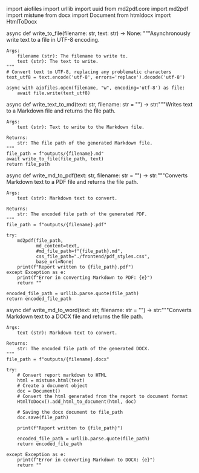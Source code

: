 import aiofiles import urllib import uuid from md2pdf.core import md2pdf
import mistune from docx import Document from htmldocx import HtmlToDocx

async def write_to_file(filename: str, text: str) -\> None:
"""Asynchronously write text to a file in UTF-8 encoding.

    Args:
        filename (str): The filename to write to.
        text (str): The text to write.
    """
    # Convert text to UTF-8, replacing any problematic characters
    text_utf8 = text.encode('utf-8', errors='replace').decode('utf-8')

    async with aiofiles.open(filename, "w", encoding='utf-8') as file:
        await file.write(text_utf8)

async def write_text_to_md(text: str, filename: str = "") -\>
str:"""Writes text to a Markdown file and returns the file path.

    Args:
        text (str): Text to write to the Markdown file.

    Returns:
        str: The file path of the generated Markdown file.
    """
    file_path = f"outputs/{filename}.md"
    await write_to_file(file_path, text)
    return file_path

async def write_md_to_pdf(text: str, filename: str = "") -\>
str:"""Converts Markdown text to a PDF file and returns the file path.

    Args:
        text (str): Markdown text to convert.

    Returns:
        str: The encoded file path of the generated PDF.
    """
    file_path = f"outputs/{filename}.pdf"

    try:
        md2pdf(file_path,
               md_content=text,
               #md_file_path=f"{file_path}.md",
               css_file_path="./frontend/pdf_styles.css",
               base_url=None)
        print(f"Report written to {file_path}.pdf")
    except Exception as e:
        print(f"Error in converting Markdown to PDF: {e}")
        return ""

    encoded_file_path = urllib.parse.quote(file_path)
    return encoded_file_path

async def write_md_to_word(text: str, filename: str = "") -\>
str:"""Converts Markdown text to a DOCX file and returns the file path.

    Args:
        text (str): Markdown text to convert.

    Returns:
        str: The encoded file path of the generated DOCX.
    """
    file_path = f"outputs/{filename}.docx"

    try:
        # Convert report markdown to HTML
        html = mistune.html(text)
        # Create a document object
        doc = Document()
        # Convert the html generated from the report to document format
        HtmlToDocx().add_html_to_document(html, doc)

        # Saving the docx document to file_path
        doc.save(file_path)
        
        print(f"Report written to {file_path}")

        encoded_file_path = urllib.parse.quote(file_path)
        return encoded_file_path

    except Exception as e:
        print(f"Error in converting Markdown to DOCX: {e}")
        return ""

